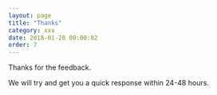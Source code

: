 ```yaml
---
layout: page
title: "Thanks"
category: xxx
date: 2018-01-28 00:00:02
order: 7
---
```

Thanks for the feedback.

We will try and get you a quick response within 24-48 hours.